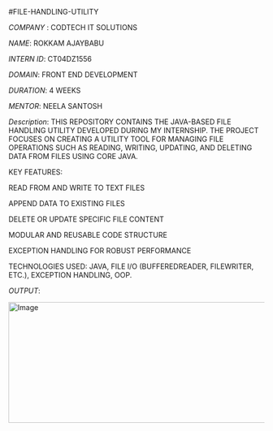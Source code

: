 #FILE-HANDLING-UTILITY

*COMPANY* : CODTECH IT SOLUTIONS

*NAME*: ROKKAM AJAYBABU

*INTERN ID*: CT04DZ1556

*DOMAIN*: FRONT END DEVELOPMENT

*DURATION*: 4 WEEKS

*MENTOR*: NEELA SANTOSH

*Description*:
THIS REPOSITORY CONTAINS THE JAVA-BASED FILE HANDLING UTILITY DEVELOPED DURING MY INTERNSHIP. 
THE PROJECT FOCUSES ON CREATING A UTILITY TOOL FOR MANAGING FILE OPERATIONS SUCH AS READING, WRITING, UPDATING, AND DELETING DATA FROM FILES USING CORE JAVA.

KEY FEATURES:

READ FROM AND WRITE TO TEXT FILES

APPEND DATA TO EXISTING FILES

DELETE OR UPDATE SPECIFIC FILE CONTENT

MODULAR AND REUSABLE CODE STRUCTURE

EXCEPTION HANDLING FOR ROBUST PERFORMANCE

TECHNOLOGIES USED: JAVA, FILE I/O (BUFFEREDREADER, FILEWRITER, ETC.), EXCEPTION HANDLING, OOP.

*OUTPUT*:

<img width="893" height="238" alt="Image" src="https://github.com/user-attachments/assets/1b51d34d-c305-4363-a60a-3d313e6127bc" />

